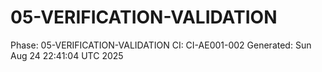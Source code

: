 # 05-VERIFICATION-VALIDATION
Phase: 05-VERIFICATION-VALIDATION
CI: CI-AE001-002
Generated: Sun Aug 24 22:41:04 UTC 2025
